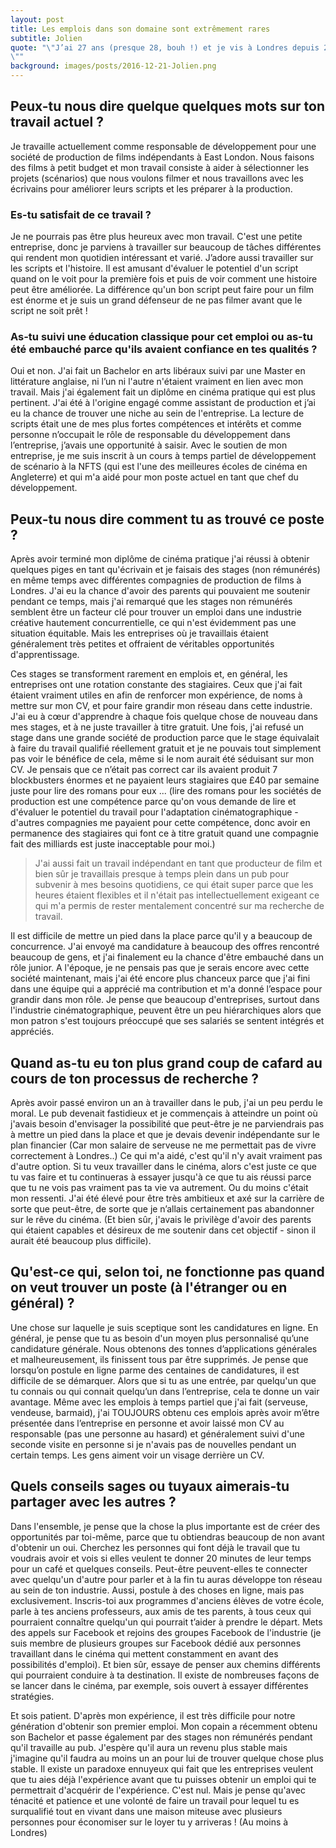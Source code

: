 ```yaml
---
layout: post
title: Les emplois dans son domaine sont extrêmement rares
subtitle: Jolien
quote: "\"J’ai 27 ans (presque 28, bouh !) et je vis à Londres depuis 2010. J'ai déménagé ici des Pays-Bas pour faire un MA en littérature anglaise, puis j’ai fini par aller dans une école de cinéma et je me sens vraiment à la maison ici. Je suis un peu une geek des jeux vidéo et j'adore le cinéma et la télévision, donc je passe beaucoup de temps à la maison à consulter des médias de toutes sortes. A part ça rien ne bat Londres pour le théâtre, le shopping, se promener et sortir pour boire un verre au pub avec quelques amis ! 
\""
background: images/posts/2016-12-21-Jolien.png
---
```


## Peux-tu nous dire quelque quelques mots sur ton travail actuel ?

Je travaille actuellement comme responsable de développement pour une société de production de films indépendants à East London. Nous faisons des films à petit budget et mon travail consiste à aider à sélectionner les projets (scénarios) que nous voulons filmer et nous travaillons avec les écrivains pour améliorer leurs scripts et les préparer à la production.

### Es-tu satisfait de ce travail ?

Je ne pourrais pas être plus heureux avec mon travail. C'est une petite entreprise, donc je parviens à travailler sur beaucoup de tâches différentes qui rendent mon quotidien intéressant et varié. J’adore aussi travailler sur les scripts et l'histoire. Il est amusant d'évaluer le potentiel d'un script quand on le voit pour la première fois et puis de voir comment une histoire peut être améliorée. La différence qu'un bon script peut faire pour un film est énorme et je suis un grand défenseur de ne pas filmer avant que le script ne soit prêt !

### As-tu suivi une éducation classique pour cet emploi ou as-tu été embauché parce qu'ils avaient confiance en tes qualités ?

Oui et non. J'ai fait un Bachelor en arts libéraux suivi par une Master en littérature anglaise, ni l’un ni l'autre n'étaient vraiment en lien avec mon travail. Mais j'ai également fait un diplôme en cinéma pratique qui est plus pertinent. J'ai été à l'origine engagé comme assistant de production et j’ai eu la chance de trouver une niche au sein de l'entreprise. La lecture de scripts était une de mes plus fortes compétences et intérêts et comme personne n’occupait le rôle de responsable du développement dans l’entreprise, j’avais une opportunité à saisir. Avec le soutien de mon entreprise, je me suis inscrit à un cours à temps partiel de développement de scénario à la NFTS (qui est l'une des meilleures écoles de cinéma en Angleterre) et qui m'a aidé pour mon poste actuel en tant que chef du développement.

## Peux-tu nous dire comment tu as trouvé ce poste ?

Après avoir terminé mon diplôme de cinéma pratique j'ai réussi à obtenir quelques piges en tant qu'écrivain et je faisais des stages (non rémunérés) en même temps avec différentes compagnies de production de films à Londres. J'ai eu la chance d'avoir des parents qui pouvaient me soutenir pendant ce temps, mais j'ai remarqué que les stages non rémunérés semblent être un facteur clé pour trouver un emploi dans une industrie créative hautement concurrentielle, ce qui n'est évidemment pas une situation équitable. Mais les entreprises où je travaillais étaient généralement très petites et offraient de véritables opportunités d'apprentissage.

Ces stages se transforment rarement en emplois et, en général, les entreprises ont une rotation constante des stagiaires. Ceux que j'ai fait étaient vraiment utiles en afin de renforcer mon expérience, de noms à mettre sur mon CV, et pour faire grandir mon réseau dans cette industrie. J'ai eu à cœur d'apprendre à chaque fois quelque chose de nouveau dans mes stages, et à ne juste travailler à titre gratuit. Une fois, j'ai refusé un stage dans une grande société de production parce que le stage équivalait à faire du travail qualifié réellement gratuit et je ne pouvais tout simplement pas voir le bénéfice de cela, même si le nom aurait été séduisant sur mon CV. Je pensais que ce n’était pas correct car ils avaient produit 7 blockbusters énormes et ne payaient leurs stagiaires que £40 par semaine juste pour lire des romans pour eux ... (lire des romans pour les sociétés de production est une compétence parce qu'on vous demande de lire et d'évaluer le potentiel du travail pour l'adaptation cinématographique - d'autres compagnies me payaient pour cette compétence, donc avoir en permanence des stagiaires qui font ce à titre gratuit quand une compagnie fait des milliards est juste inacceptable pour moi.)

> J'ai aussi fait un travail indépendant en tant que producteur de film et bien sûr je travaillais presque à temps plein dans un pub pour subvenir à mes besoins quotidiens, ce qui était super parce que les heures étaient flexibles et il n'était pas intellectuellement exigeant ce qui m'a permis de rester mentalement concentré sur ma recherche de travail.

Il est difficile de mettre un pied dans la place parce qu'il y a beaucoup de concurrence. J'ai envoyé ma candidature à beaucoup des offres rencontré beaucoup de gens, et j'ai finalement eu la chance d'être embauché dans un rôle junior. A l'époque, je ne pensais pas que je serais encore avec cette société maintenant, mais j'ai été encore plus chanceux parce que j'ai fini dans une équipe qui a apprécié ma contribution et m'a donné l’espace pour grandir dans mon rôle. Je pense que beaucoup d'entreprises, surtout dans l'industrie cinématographique, peuvent être un peu hiérarchiques alors que mon patron s'est toujours préoccupé que ses salariés se sentent intégrés et appréciés. 

## Quand as-tu eu ton plus grand coup de cafard au cours de ton processus de recherche ?

Après avoir passé environ un an à travailler dans le pub, j'ai un peu perdu le moral. Le pub devenait fastidieux et je commençais à atteindre un point où j'avais besoin d'envisager la possibilité que peut-être je ne parviendrais pas à mettre un pied dans la place et que je devais devenir indépendante sur le plan financier (Car mon salaire de serveuse ne me permettait pas de vivre correctement à Londres..) Ce qui m'a aidé, c'est qu'il n'y avait vraiment pas d'autre option. Si tu veux travailler dans le cinéma, alors c'est juste ce que tu vas faire et tu continueras à essayer jusqu'à ce que  tu ais réussi parce que tu ne vois pas vraiment pas ta vie va autrement. Ou du moins c'était mon ressenti. J'ai été élevé pour être très ambitieux et axé sur la carrière de sorte que peut-être, de sorte que je n’allais certainement pas abandonner sur le rêve du cinéma. (Et bien sûr, j'avais le privilège d'avoir des parents qui étaient capables et désireux de me soutenir dans cet objectif - sinon il aurait été beaucoup plus difficile).

## Qu'est-ce qui, selon toi, ne fonctionne pas quand on veut trouver un poste (à l'étranger ou en général) ?

Une chose sur laquelle je suis sceptique sont les candidatures en ligne. En général, je pense que tu as besoin d'un moyen plus personnalisé qu’une candidature générale. Nous obtenons des tonnes d’applications générales et malheureusement, ils finissent tous par être supprimés. Je pense que lorsqu’on postule en ligne parme des centaines de candidatures, il est difficile de se démarquer.  Alors que si tu as une entrée, par quelqu'un que tu connais ou qui connait quelqu’un dans l’entreprise, cela te donne un vair avantage. Même avec les emplois à temps partiel que j'ai fait (serveuse, vendeuse, barmaid), j'ai TOUJOURS obtenu ces emplois après avoir m’être présentée dans l’entreprise en personne et avoir laissé mon CV au responsable (pas une personne au hasard) et généralement suivi d'une seconde visite en personne si je n'avais pas de nouvelles pendant un certain temps. Les gens aiment voir un visage derrière un CV.

## Quels conseils sages ou tuyaux aimerais-tu partager avec les autres ?

Dans l'ensemble, je pense que la chose la plus importante est de créer des opportunités par toi-même, parce que tu obtiendras beaucoup de non avant d'obtenir un oui. Cherchez les personnes qui font déjà le travail que tu voudrais avoir et vois si elles veulent te donner 20 minutes de leur temps pour un café et quelques conseils. Peut-être peuvent-elles te connecter avec quelqu'un d'autre pour parler et à la fin tu auras développe ton réseau au sein de ton industrie. Aussi, postule à des choses en ligne, mais pas exclusivement. Inscris-toi aux programmes d'anciens élèves de votre école, parle à tes anciens professeurs, aux amis de tes parents, à tous ceux qui pourraient connaître quelqu'un qui pourrait t’aider à prendre le départ. Mets des appels sur Facebook et rejoins des groupes Facebook de l'industrie (je suis membre de plusieurs groupes sur Facebook dédié aux personnes travaillant dans le cinéma qui mettent constamment en avant des possibilités d'emploi). Et bien sûr, essaye de penser aux chemins différents qui pourraient conduire à ta destination. Il existe de nombreuses façons de se lancer dans le cinéma, par exemple, sois ouvert à essayer différentes stratégies.

Et sois patient. D'après mon expérience, il est très difficile pour notre génération d'obtenir son premier emploi. Mon copain a récemment obtenu son Bachelor et passe également par des stages non rémunérés pendant qu'il travaille au pub. J'espère qu'il aura un revenu plus stable mais j'imagine qu'il faudra au moins un an pour lui de trouver quelque chose plus stable. Il existe un paradoxe ennuyeux qui fait que les entreprises veulent que tu aies déjà l'expérience avant que tu puisses obtenir un emploi qui te permettrait d'acquérir de l'expérience. C'est nul. Mais je pense qu'avec ténacité et patience et une volonté de faire un travail pour lequel tu es surqualifié tout en vivant dans une maison miteuse avec plusieurs personnes pour économiser sur le loyer tu y arriveras ! (Au moins à Londres)

